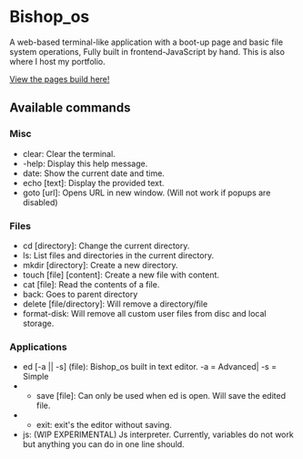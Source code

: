 # Bishop_os

A web-based terminal-like application with a boot-up page and basic file system operations, Fully built in frontend-JavaScript by hand. This is also where I host my portfolio.

[View the pages build here!](https://os.bishop-dev.com)
## Available commands
### Misc
- clear: Clear the terminal.
- -help: Display this help message.
- date: Show the current date and time.
- echo [text]: Display the provided text.
- goto [url]: Opens URL in new window. (Will not work if popups are disabled)
### Files
- cd [directory]: Change the current directory.
- ls: List files and directories in the current directory.
- mkdir [directory]: Create a new directory.
- touch [file] [content]: Create a new file with content.
- cat [file]: Read the contents of a file.
- back: Goes to parent directory
- delete [file/directory]: Will remove a directory/file
- format-disk: Will remove all custom user files from disc and local storage.
### Applications
- ed [-a || -s] (file): Bishop_os built in text editor. -a = Advanced| -s = Simple
- - save [file]: Can only be used when ed is open. Will save the edited file.
- - exit: exit's the editor without saving.
- js: (WIP EXPERIMENTAL) Js interpreter. Currently, variables do not work but anything you can do in one line should.
